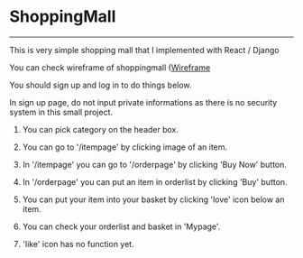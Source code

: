 # ShoppingMall
--------------------------
This is very simple shopping mall that I implemented with React / Django  

You can check wireframe of shoppingmall ([Wireframe](https://wireframe.cc/pro/pp/ec4702dde405034, "here")
  
You should sign up and log in to do things below.
  
In sign up page, do not input private informations as there is no security system in this small project.    

1. You can pick category on the header box.  

2. You can go to '/itempage' by clicking image of an item.  

3. In '/itempage' you can go to '/orderpage' by clicking 'Buy Now' button.

4. In '/orderpage' you can put an item in orderlist by clicking 'Buy' button.  

5. You can put your item into your basket by clicking 'love' icon below an item.  

6. You can check your orderlist and basket in 'Mypage'.

7. 'like' icon has no function yet.  
  
